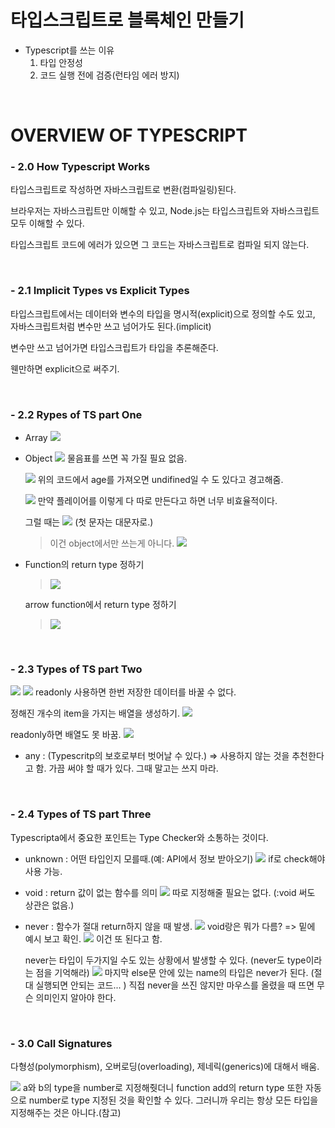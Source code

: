 # 타입스크립트로 블록체인 만들기

- Typescript를 쓰는 이유
  1. 타입 안정성
  2. 코드 실행 전에 검증(런타임 에러 방지)

<br>

# OVERVIEW OF TYPESCRIPT

### - 2.0 How Typescript Works

타입스크립트로 작성하면 자바스크립트로 변환(컴파일링)된다.

브라우저는 자바스크립트만 이해할 수 있고, Node.js는 타입스크립트와 자바스크립트 모두 이해할 수 있다.

타입스크립트 코드에 에러가 있으면 그 코드는 자바스크립트로 컴파일 되지 않는다.

<br>

### - 2.1 Implicit Types vs Explicit Types

타입스크립트에서는 데이터와 변수의 타입을 명시적(explicit)으로 정의할 수도 있고, 자바스크립트처럼 변수만 쓰고 넘어가도 된다.(implicit)

변수만 쓰고 넘어가면 타입스크립트가 타입을 추론해준다.

웬만하면 explicit으로 써주기.

<br>

### - 2.2 Rypes of TS part One

- Array
  ![](md-img/2.2-1.png)

- Object
  ![](md-img/2.2-2.png)
  물음표를 쓰면 꼭 가질 필요 없음.

  ![](md-img/2.2-3.png)
  위의 코드에서 age를 가져오면 undifined일 수 도 있다고 경고해줌.

  ![](md-img/2.2-4.png)
  만약 플레이어를 이렇게 다 따로 만든다고 하면 너무 비효율적이다.

  그럴 때는
  ![](md-img/2.2-5.png)
  (첫 문자는 대문자로.)

  > 이건 object에서만 쓰는게 아니다.
  > ![](md-img/2.2-6.png)

- Function의 return type 정하기

  > ![](md-img/2.2-7.png)

  arrow function에서 return type 정하기

  > ![](md-img/2.2-7.png)

<br>

### - 2.3 Types of TS part Two

![](md-img/2.3-1.png)
![](md-img/2.3-2.png)
readonly 사용하면 한번 저장한 데이터를 바꿀 수 없다.

정해진 개수의 item을 가지는 배열을 생성하기.
![](md-img/2.3-3.png)

readonly하면 배열도 못 바꿈.
![](md-img/2.3-4.png)

- any : (Typescritp의 보호로부터 벗어날 수 있다.) => 사용하지 않는 것을 추천한다고 함.
  가끔 써야 할 때가 있다. 그때 말고는 쓰지 마라.

<br>

### - 2.4 Types of TS part Three

Typescripta에서 중요한 포인트는 Type Checker와 소통하는 것이다.

- unknown : 어떤 타입인지 모를때.(예: API에서 정보 받아오기)
  ![](md-img/2.4-1.png)
  if로 check해야 사용 가능.

- void : return 값이 없는 함수를 의미
  ![](md-img/2.4-2.png)
  따로 지정해줄 필요는 없다. (:void 써도 상관은 없음.)

- never : 함수가 절대 return하지 않을 때 발생.
  ![](md-img/2.4-3.png)
  void랑은 뭐가 다름? => 밑에 예시 보고 확인.
  ![](md-img/2.4-4.png)
  이건 또 된다고 함.

  never는 타입이 두가지일 수도 있는 상황에서 발생할 수 있다. (never도 type이라는 점을 기억해라)
  ![](md-img/2.4-5.png)
  마지막 else문 안에 있는 name의 타입은 never가 된다. (절대 실행되면 안되는 코드... ) 직접 never을 쓰진 않지만 마우스를 올렸을 때 뜨면 무슨 의미인지 알아야 한다.

<br>

### - 3.0 Call Signatures

다형성(polymorphism), 오버로딩(overloading), 제네릭(generics)에 대해서 배움.

![](md-img/3.0-1.png)
a와 b의 type을 number로 지정해줫더니 function add의 return type 또한 자동으로 number로 type 지정된 것을 확인할 수 있다. 그러니까 우리는 항상 모든 타입을 지정해주는 것은 아니다.(참고)
